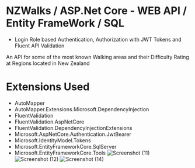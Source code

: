 # NZWalks /  ASP.Net Core - WEB API / Entity FrameWork / SQL 
* Login Role based Authentication, Authorization with JWT Tokens and Fluent API Validation


An API for some of the most known Walking areas and their Difficulty Rating at Regions located in New Zealand 

# Extensions Used
* AutoMapper
* AutoMapper.Extensions.Microsoft.DependencyInjection
* FluentValidation
* FluentValidation.AspNetCore
* FluentValidation.DependencyInjectionExtensions
* Microsoft.AspNetCore.Authentication.JwtBearer
* Microsoft.IdentityModel.Tokens
* Microsoft.EntityFrameworkCore.SqlServer
* Microsoft.EntityFrameworkCore.Tools
![Screenshot (11)](https://user-images.githubusercontent.com/114370453/195839750-5678cf63-03f1-4fe4-be67-41830833c286.png)
![Screenshot (12)](https://user-images.githubusercontent.com/114370453/195839841-ec1115db-c36f-48e0-a435-3870565d51f6.png)
![Screenshot (14)](https://user-images.githubusercontent.com/114370453/195841639-854ea729-4190-41c9-9dc0-183c8e71358c.png)


